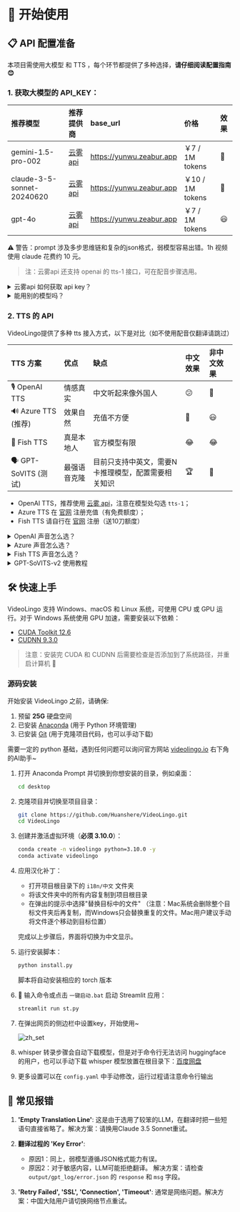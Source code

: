 # 🚀 开始使用

## 📋 API 配置准备
本项目需使用大模型 和 TTS ，每个环节都提供了多种选择，**请仔细阅读配置指南😊**
### 1. **获取大模型的 API_KEY**：

| 推荐模型 | 推荐提供商 | base_url | 价格 | 效果 |
|:-----|:---------|:---------|:-----|:---------|
| gemini-1.5-pro-002 | [云雾 api](https://yunwu.zeabur.app/register?aff=TXMB) | https://yunwu.zeabur.app | ￥7 / 1M tokens | 🤩 |
| claude-3-5-sonnet-20240620 | [云雾 api](https://yunwu.zeabur.app/register?aff=TXMB) | https://yunwu.zeabur.app | ￥10 / 1M tokens | 🤩 |
| gpt-4o | [云雾 api](https://yunwu.zeabur.app/register?aff=TXMB) | https://yunwu.zeabur.app | ￥7 / 1M tokens | 😃 |

⚠️ 警告：prompt 涉及多步思维链和复杂的json格式，弱模型容易出错。1h 视频使用 claude 花费约 10 元。

> 注：云雾api 还支持 openai 的 tts-1 接口，可在配音步骤选用。

<details>
<summary>云雾api 如何获取 api key？</summary>

1. 前往 [云雾 api 官网](https://yunwu.zeabur.app/register?aff=TXMB)
2. 注册账户并充值
3. 在 api key 页面新建一个 key
4. 注意勾选 `无限额度` ，渠道建议选 `纯AZ 1.5倍`
</details>

<details>
<summary>能用别的模型吗？</summary>

- ✅ 支持 OAI-Like 的 API 接口，需要自行在 streamlit 侧边栏更换。
- ⚠️ 但其他模型（尤其是小模型）遵循指令要求能力弱，非常容易在翻译过程报错，强烈不推荐，遇到报错请更换模型。
</details>


### 2. **TTS 的 API**
VideoLingo提供了多种 tts 接入方式，以下是对比（如不使用配音仅翻译请跳过）

| TTS 方案 | 优点 | 缺点 | 中文效果 | 非中文效果 |
|:---------|:-----|:-----|:---------|:-----------|
| 🎙️ OpenAI TTS | 情感真实 | 中文听起来像外国人 | 😕 | 🤩 |
| 🔊 Azure TTS (推荐)  | 效果自然 | 充值不方便 | 🤩 | 😃 |
| 🎤 Fish TTS  | 真是本地人 | 官方模型有限 | 😂 | 😂 |
| 🗣️ GPT-SoVITS (测试) | 最强语音克隆 | 目前只支持中英文，需要N卡推理模型，配置需要相关知识 | 🏆 | 🚫 |

- OpenAI TTS，推荐使用 [云雾 api](https://yunwu.zeabur.app/register?aff=TXMB)，注意在模型处勾选 `tts-1`；
- Azure TTS 在 [官网](https://learn.microsoft.com/zh-cn/azure/ai-services/speech-service/get-started-text-to-speech?tabs=windows%2Cterminal&pivots=programming-language-python) 注册充值（有免费额度）；
- Fish TTS 请自行在 [官网](https://fish.audio/zh-CN/go-api/) 注册（送10刀额度）

<details>
<summary>OpenAI 声音怎么选？</summary>

声音列表可以在 [官网](https://platform.openai.com/docs/guides/text-to-speech/voice-options) 找到，例如 `alloy`, `echo`, `nova`等，在 `config.yaml` 中修改 `openai_tts.voice` 即可。

</details>
<details>
<summary>Azure 声音怎么选？</summary>

建议在 [在线体验](https://speech.microsoft.com/portal/voicegallery) 中试听选择你想要的声音，在右边的代码中可以找到该声音对应的代号，例如 `zh-CN-XiaoxiaoMultilingualNeural`

</details>

<details>
<summary>Fish TTS 声音怎么选？</summary>

前往 [官网](https://fish.audio/zh-CN/) 中试听��择你想要的声音，��� URL 中可以找到该声音对应的代号，例如丁真是 `54a5170264694bfc8e9ad98df7bd89c3`，热门的几种声音已添加在 `config.yaml` 中。如需使用其他声音，请在 `config.yaml` 中修改 `fish_tts.character_id_dict` 字典。

</details>

<details>
<summary>GPT-SoVITS-v2 使用教程</summary>

1. 前往 [官方的语雀文档](https://www.yuque.com/baicaigongchang1145haoyuangong/ib3g1e/dkxgpiy9zb96hob4#KTvnO) 查看配置要求并下载整合包。

2. 将 `GPT-SoVITS-v2-xxx` 与 `VideoLingo` 放在同一个目录下。**注意是两文件夹并列。**

3. 选择以下任一方式配置模型：

   a. 自训练模型：
   - 训练好模型后， `GPT-SoVITS-v2-xxx\GPT_SoVITS\configs` 下的 `tts_infer.yaml` 已自动填写好你的模型地址，将其复制并重命名为 `你喜欢的英文角色名.yaml`
   - 在和 `yaml` 文件同个目录下，放入后续使用的参考音频，命名为 `你喜欢的英文角色名_参考音频的文字内容.wav` 或 `.mp3`，例如 `Huanyuv2_你好，这是一条测试音频.wav`
   - 在 VideoLingo 网页的侧边栏中，将 `GPT-SoVITS 角色` 配置为 `你喜欢的英文角色名`。

   b. 使用预训练模型：
   - 从 [这里](https://vip.123pan.cn/1817874751/8137723) 下载我的模型，解压后覆盖到 `GPT-SoVITS-v2-xxx`。
   - 在 `GPT-SoVITS 角色` 配置为 `Huanyuv2`。

   c. 使用其他训练好的模型：
   - 将 `xxx.ckpt` 模型文件放在 `GPT_weights_v2` 文件夹下，将 `xxx.pth` 模型文件放在 `SoVITS_weights_v2` 文件夹下。
   - 参考方法 a，重命名 `tts_infer.yaml` 文件，并修改文件中的 `custom` 部分的 `t2s_weights_path` 和 `vits_weights_path` 指向你的模型，例如：
  
      ```yaml
      # 示例 法 b 的配置：
      t2s_weights_path: GPT_weights_v2/Huanyu_v2-e10.ckpt
      version: v2
      vits_weights_path: SoVITS_weights_v2/Huanyu_v2_e10_s150.pth
      ```
   - 参考方法 a，在和 `yaml` 文件同个目录下，放入后续使用的参考音频，命名为 `你喜欢的英文角色名_参考音频的文字内容.wav` 或 `.mp3`，例如 `Huanyuv2_你好，这是一条测试音频.wav`，程序会自动识别并使用。
   - ⚠️ 警告：**请使用英文命名 `角色名`** ，否则会出现错误。 `参考音频的文字内容` 可以使用中文。目前仍处于测试版，可能产生报错。


   ```
   # 期望的目录结构：
   .
   ├── VideoLingo
   │   └── ...
   └── GPT-SoVITS-v2-xxx
       ├── GPT_SoVITS
       │   └── configs
       │       ├── tts_infer.yaml
       │       ├── 你喜欢的英文角色名.yaml
       │       └── 你喜欢的英文角色名_参考音频的文字内容.wav
       ├── GPT_weights_v2
       │   └── [你的GPT模型文件]
       └── SoVITS_weights_v2
           └── [你的SoVITS模型文件]
   ```
        
配置完成后，注意在网页侧边栏选择 `参考音频模式`（具体原理可以参考语雀文档），VideoLingo 在配音步骤时会自动在弹出的命令行中打开 GPT-SoVITS 的推理 API 端口，配音完成后可手动关闭。注意，此方法的稳定性取决于选择的底模。</details>

## 🛠️ 快速上手

VideoLingo 支持 Windows、macOS 和 Linux 系统，可使用 CPU 或 GPU 运行。对于 Windows 系统使用 GPU 加速，需要安装以下依赖：

- [CUDA Toolkit 12.6](https://developer.download.nvidia.com/compute/cuda/12.6.0/local_installers/cuda_12.6.0_560.76_windows.exe)
- [CUDNN 9.3.0](https://developer.download.nvidia.com/compute/cudnn/9.3.0/local_installers/cudnn_9.3.0_windows.exe)

> 注意：安装完 CUDA 和 CUDNN 后需要检查是否添加到了系统路径，并重启计算机 🔄

### 源码安装

开始安装 VideoLingo 之前，请确保:
1. 预留 **25G** 硬盘空间
2. 已安装 [Anaconda](https://www.anaconda.com/download) (用于 Python 环境管理)
3. 已安装 [Git](https://git-scm.com/downloads) (用于克隆项目代码，也可以手动下载)

需要一定的 python 基础，遇到任何问题可以询问官方网站 [videolingo.io](https://videolingo.io) 右下角的AI助手~

1. 打开 Anaconda Prompt 并切换到你想安装的目录，例如桌面：
   ```bash
   cd desktop
   ```

2. 克隆项目并切换至项目目录：
   ```bash
   git clone https://github.com/Huanshere/VideoLingo.git
   cd VideoLingo
   ```

3. 创建并激活虚拟环境（**必须 3.10.0**）：
   ```bash
   conda create -n videolingo python=3.10.0 -y
   conda activate videolingo
   ```

4. 应用汉化补丁：
   - 打开项目根目录下的 `i18n/中文` 文件夹
   - 将该文件夹中的所有内容复制到项目根目录
   - 在弹出的提示中选择"替换目标中的文件"
   （注意：Mac系统会删除整个目标文件夹后再复制，而Windows只会替换重复的文件。Mac用户建议手动将文件逐个移动到目标位置）

   完成以上步骤后，界面将切换为中文显示。

5. 运行安装脚本：
   ```bash
   python install.py
   ```
   脚本将自动安装相应的 torch 版本

6. 🎉 输入命令或点击 `一键启动.bat` 启动 Streamlit 应用：
   ```bash
   streamlit run st.py
   ```

7. 在弹出网页的侧边栏中设置key，开始使用~

   ![zh_set](https://github.com/user-attachments/assets/bb9381d0-8d99-4d8b-aaff-9846076fc7a3)

8. whisper 转录步骤会自动下载模型，但是对于命令行无法访问 huggingface 的用户，也可以手动下载 whisper 模型放置在根目录下：[百度网盘](https://pan.baidu.com/s/1Igo_FvFV4Xcb8tSYT0ktpA?pwd=e1c7)

9. 更多设置可以在 `config.yaml` 中手动修改，运行过程请注意命令行输出

## 🚨 常见报错

1. **'Empty Translation Line'**: 这是由于选用了较笨的LLM，在翻译时把一些短语句直接省略了。解决方案：请换用Claude 3.5 Sonnet重试。

2. **翻译过程的 'Key Error'**: 
   - 原因1：同上，弱模型遵循JSON格式能力有误。
   - 原因2：对于敏感内容，LLM可能拒绝翻译。
   解决方案：请检查 `output/gpt_log/error.json` 的 `response` 和 `msg` 字段。

3. **'Retry Failed', 'SSL', 'Connection', 'Timeout'**: 通常是网络问题。解决方案：中国大陆用户请切换网络节点重试。